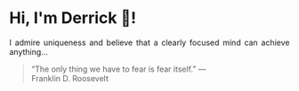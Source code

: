 # Hi, I'm Derrick 👋!
<p align="justify">I admire uniqueness and believe that a clearly focused mind can achieve anything...</p> 
<!-- #quote-start -->
<blockquote>&ldquo;The only thing we have to fear is fear itself.&rdquo; &mdash; <footer>Franklin D. Roosevelt</footer></blockquote>
<!-- #quote-end -->
